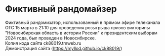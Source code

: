 # Фиктивный рандомайзер
Фиктивный рандомизатор, использованный в прямом эфире телеканала ОТС 15 марта в 21:10 для проведения розыгрыша призов викторины "Новосибирская область в истории России" к президентским выборам 2024 года, был проведен в Новосибирске.\
Копия кода сайта ck88019.tmweb.ru\
Демонстрация сайта (https://myllod.github.io/ck88019/)
